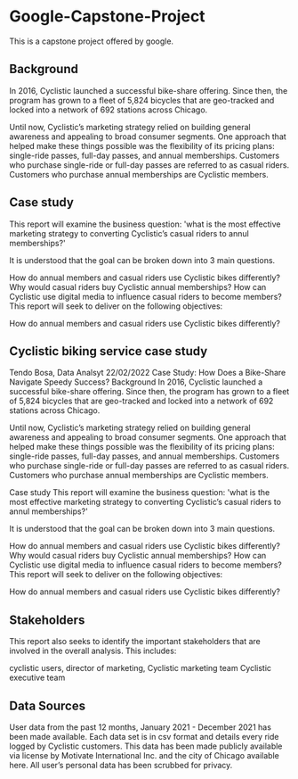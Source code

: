 # Google-Capstone-Project
This is a capstone project offered by google.

## Background
In 2016, Cyclistic launched a successful bike-share offering. Since then, the program has grown to a fleet of 5,824 bicycles that are geo-tracked and locked into a network of 692 stations across Chicago.

Until now, Cyclistic’s marketing strategy relied on building general awareness and appealing to broad consumer segments. One approach that helped make these things possible was the flexibility of its pricing plans: single-ride passes, full-day passes, and annual memberships. Customers who purchase single-ride or full-day passes are referred to as casual riders. Customers who purchase annual memberships are Cyclistic members.

## Case study
This report will examine the business question: 'what is the most effective marketing strategy to converting Cyclistic’s casual riders to annul memberships?'

It is understood that the goal can be broken down into 3 main questions.

How do annual members and casual riders use Cyclistic bikes differently?
Why would casual riders buy Cyclistic annual memberships?
How can Cyclistic use digital media to influence casual riders to become members?
This report will seek to deliver on the following objectives:

How do annual members and casual riders use Cyclistic bikes differently?

## Cyclistic biking service case study
Tendo Bosa,
Data Analsyt
22/02/2022
Case Study: How Does a Bike-Share Navigate Speedy Success?
Background
In 2016, Cyclistic launched a successful bike-share offering. Since then, the program has grown to a fleet of 5,824 bicycles that are geo-tracked and locked into a network of 692 stations across Chicago.

Until now, Cyclistic’s marketing strategy relied on building general awareness and appealing to broad consumer segments. One approach that helped make these things possible was the flexibility of its pricing plans: single-ride passes, full-day passes, and annual memberships. Customers who purchase single-ride or full-day passes are referred to as casual riders. Customers who purchase annual memberships are Cyclistic members.

Case study
This report will examine the business question: 'what is the most effective marketing strategy to converting Cyclistic’s casual riders to annul memberships?'

It is understood that the goal can be broken down into 3 main questions.

How do annual members and casual riders use Cyclistic bikes differently?
Why would casual riders buy Cyclistic annual memberships?
How can Cyclistic use digital media to influence casual riders to become members?
This report will seek to deliver on the following objectives:

How do annual members and casual riders use Cyclistic bikes differently?

## Stakeholders
This report also seeks to identify the important stakeholders that are involved in the overall analysis. This includes:

cyclistic users,
director of marketing,
Cyclistic marketing team
Cyclistic executive team

## Data Sources

User data from the past 12 months, January 2021 - December 2021 has been made available. Each data set is in csv format and details every ride logged by Cyclistic customers. This data has been made publicly available via license by Motivate International Inc. and the city of Chicago available here. All user’s personal data has been scrubbed for privacy.

